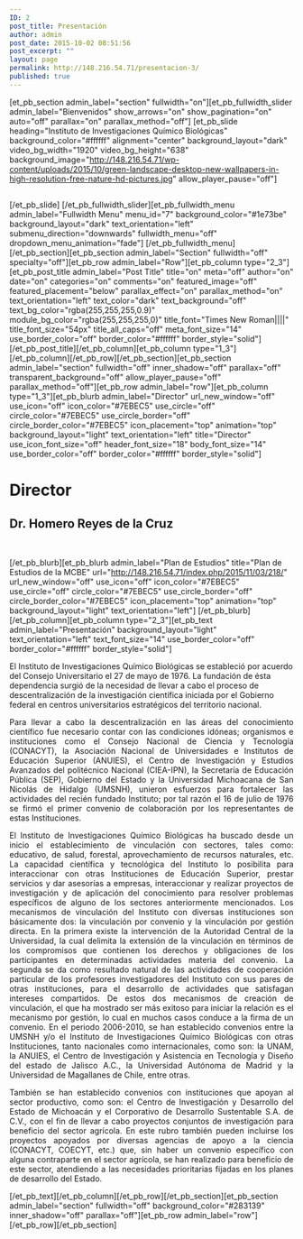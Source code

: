 ```yaml
---
ID: 2
post_title: Presentación
author: admin
post_date: 2015-10-02 08:51:56
post_excerpt: ""
layout: page
permalink: http://148.216.54.71/presentacion-3/
published: true
---
```

[et_pb_section admin_label="section" fullwidth="on"][et_pb_fullwidth_slider admin_label="Bienvenidos" show_arrows="on" show_pagination="on" auto="off" parallax="on" parallax_method="off"] [et_pb_slide heading="Instituto de Investigaciones Químico Biológicas" background_color="#ffffff" alignment="center" background_layout="dark" video_bg_width="1920" video_bg_height="638" background_image="http://148.216.54.71/wp-content/uploads/2015/10/green-landscape-desktop-new-wallpapers-in-high-resolution-free-nature-hd-pictures.jpg" allow_player_pause="off"]
<h2></h2>
[/et_pb_slide] [/et_pb_fullwidth_slider][et_pb_fullwidth_menu admin_label="Fullwidth Menu" menu_id="7" background_color="#1e73be" background_layout="dark" text_orientation="left" submenu_direction="downwards" fullwidth_menu="off" dropdown_menu_animation="fade"] [/et_pb_fullwidth_menu][/et_pb_section][et_pb_section admin_label="Section" fullwidth="off" specialty="off"][et_pb_row admin_label="Row"][et_pb_column type="2_3"][et_pb_post_title admin_label="Post Title" title="on" meta="off" author="on" date="on" categories="on" comments="on" featured_image="off" featured_placement="below" parallax_effect="on" parallax_method="on" text_orientation="left" text_color="dark" text_background="off" text_bg_color="rgba(255,255,255,0.9)" module_bg_color="rgba(255,255,255,0)" title_font="Times New Roman||||" title_font_size="54px" title_all_caps="off" meta_font_size="14" use_border_color="off" border_color="#ffffff" border_style="solid"] [/et_pb_post_title][/et_pb_column][et_pb_column type="1_3"][/et_pb_column][/et_pb_row][/et_pb_section][et_pb_section admin_label="section" fullwidth="off" inner_shadow="off" parallax="off" transparent_background="off" allow_player_pause="off" parallax_method="off"][et_pb_row admin_label="row"][et_pb_column type="1_3"][et_pb_blurb admin_label="Director" url_new_window="off" use_icon="off" icon_color="#7EBEC5" use_circle="off" circle_color="#7EBEC5" use_circle_border="off" circle_border_color="#7EBEC5" icon_placement="top" animation="top" background_layout="light" text_orientation="left" title="Director" use_icon_font_size="off" header_font_size="18" body_font_size="14" use_border_color="off" border_color="#ffffff" border_style="solid"]
<h1>Director</h1>
<h2></h2>
<h2>Dr. Homero Reyes de la Cruz</h2>
&nbsp;

[/et_pb_blurb][et_pb_blurb admin_label="Plan de Estudios" title="Plan de Estudios de la MCBE" url="http://148.216.54.71/index.php/2015/11/03/218/" url_new_window="off" use_icon="off" icon_color="#7EBEC5" use_circle="off" circle_color="#7EBEC5" use_circle_border="off" circle_border_color="#7EBEC5" icon_placement="top" animation="top" background_layout="light" text_orientation="left"] [/et_pb_blurb][/et_pb_column][et_pb_column type="2_3"][et_pb_text admin_label="Presentación" background_layout="light" text_orientation="left" text_font_size="14" use_border_color="off" border_color="#ffffff" border_style="solid"]
<div class="span6 span12-tablet">

El Instituto de Investigaciones Químico Biológicas se estableció por acuerdo del Consejo Universitario el 27 de mayo de 1976. La fundación de ésta dependencia surgió de la necesidad de llevar a cabo el proceso de descentralización de la investigación científica iniciada por el Gobierno federal en centros universitarios estratégicos del territorio nacional.
<p style="text-align: justify;">Para llevar a cabo la descentralización en las áreas del conocimiento científico fue necesario contar con las condiciones idóneas; organismos e instituciones como el Consejo Nacional de Ciencia y Tecnología (CONACYT), la Asociación Nacional de Universidades e Institutos de Educación Superior (ANUIES), el Centro de Investigación y Estudios Avanzados del politécnico Nacional (CIEA-IPN), la Secretaría de Educación Pública (SEP), Gobierno del Estado y la Universidad Michoacana de San Nicolás de Hidalgo (UMSNH), unieron esfuerzos para fortalecer las actividades del recién fundado Instituto; por tal razón el 16 de julio de 1976 se firmó el primer convenio de colaboración por los representantes de estas Instituciones.</p>
<p style="text-align: justify;">El Instituto de Investigaciones Químico Biológicas ha buscado desde un inicio el establecimiento de vinculación con sectores, tales como: educativo, de salud, forestal, aprovechamiento de recursos naturales, etc. La capacidad científica y tecnológica del Instituto lo posibilita para interaccionar con otras Instituciones de Educación Superior, prestar servicios y dar asesorías a empresas, interaccionar y realizar proyectos de investigación y de aplicación del conocimiento para resolver problemas específicos de alguno de los sectores anteriormente mencionados.
Los mecanismos de vinculación del Instituto con diversas instituciones son básicamente dos: la vinculación por convenio y la vinculación por gestión directa. En la primera existe la intervención de la Autoridad Central de la Universidad, la cual delimita la extensión de la vinculación en términos de los compromisos que contienen los derechos y obligaciones de los participantes en determinadas actividades materia del convenio. La segunda se da como resultado natural de las actividades de cooperación particular de los profesores investigadores del Instituto con sus pares de otras instituciones, para el desarrollo de actividades que satisfagan intereses compartidos. De estos dos mecanismos de creación de vinculación, el que ha mostrado ser más exitoso para iniciar la relación es el mecanismo por gestión, lo cual en muchos casos conduce a la firma de un convenio.
En el periodo 2006-2010, se han establecido convenios entre la UMSNH y/o el Instituto de Investigaciones Químico Biológicas con otras Instituciones, tanto nacionales como internacionales, como son: la UNAM, la ANUIES, el Centro de Investigación y Asistencia en Tecnología y Diseño del estado de Jalisco A.C., la Universidad Autónoma de Madrid y la Universidad de Magallanes de Chile, entre otras.</p>
<p style="text-align: justify;">También se han establecido convenios con instituciones que apoyan al sector productivo, como son: el Centro de Investigación y Desarrollo del Estado de Michoacán y el Corporativo de Desarrollo Sustentable S.A. de C.V., con el fin de llevar a cabo proyectos conjuntos de investigación para beneficio del sector agrícola. En este rubro también pueden incluirse los proyectos apoyados por diversas agencias de apoyo a la ciencia (CONACYT, COECYT, etc.) que, sin haber un convenio específico con alguna contraparte en el sector agrícola, se han realizado para beneficio de este sector, atendiendo a las necesidades prioritarias fijadas en los planes de desarrollo del Estado.</p>
<p style="text-align: justify;"></p>

</div>
[/et_pb_text][/et_pb_column][/et_pb_row][/et_pb_section][et_pb_section admin_label="section" fullwidth="off" background_color="#283139" inner_shadow="off" parallax="off"][et_pb_row admin_label="row"][/et_pb_row][/et_pb_section]